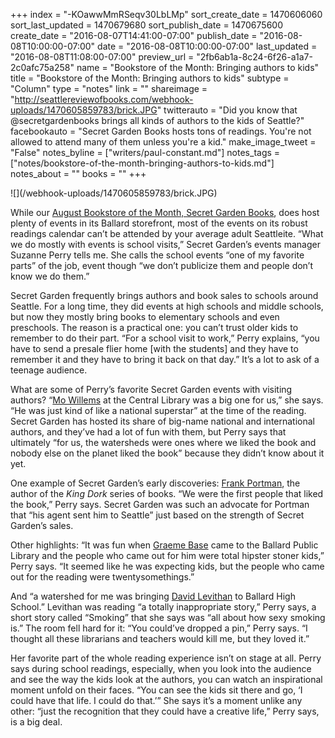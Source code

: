 +++
index = "-KOawwMmRSeqv30LbLMp"
sort_create_date = 1470606060
sort_last_updated = 1470679680
sort_publish_date = 1470675600
create_date = "2016-08-07T14:41:00-07:00"
publish_date = "2016-08-08T10:00:00-07:00"
date = "2016-08-08T10:00:00-07:00"
last_updated = "2016-08-08T11:08:00-07:00"
preview_url = "2fb6ab1a-8c24-6f26-a1a7-2c0afc75a258"
name = "Bookstore of the Month: Bringing authors to kids"
title = "Bookstore of the Month: Bringing authors to kids"
subtype = "Column"
type = "notes"
link = ""
shareimage = "http://seattlereviewofbooks.com/webhook-uploads/1470605859783/brick.JPG"
twitterauto = "Did you know that @secretgardenbooks brings all kinds of authors to the kids of Seattle?"
facebookauto = "Secret Garden Books hosts tons of readings. You're not allowed to attend many of them unless you're a kid."
make_image_tweet = "False"
notes_byline = ["writers/paul-constant.md"]
notes_tags = ["notes/bookstore-of-the-month-bringing-authors-to-kids.md"]
notes_about = ""
books = ""
+++
<p class="image">![](/webhook-uploads/1470605859783/brick.JPG)</p>

While our [August Bookstore of the Month, Secret Garden Books](http://www.seattlereviewofbooks.com/notes/2016/08/01/augusts-bookstore-of-the-month-is-secret-garden-books/), does host plenty of events in its Ballard storefront, most of the events on its robust readings calendar can’t be attended by your average adult Seattleite. “What we do mostly with events is school visits,” Secret Garden’s events manager Suzanne Perry tells me.  She calls the school events “one of my favorite parts” of the job, event though “we don’t publicize them and people don’t know we do them.”

Secret Garden frequently brings authors and book sales to schools around Seattle. For a long time, they did events at high schools and middle schools, but now they mostly bring books to elementary schools and even preschools.  The reason is a practical one: you can’t trust older kids to remember to do their part. “For a school visit to work,” Perry explains, “you have to send a presale flier home [with the students] and they have to remember it and they have to bring it back on that day.” It’s a lot to ask of a teenage audience.

What are some of Perry’s favorite Secret Garden events with visiting authors?  “[Mo Willems](http://www.secretgardenbooks.com/search/site/mo%2520willems) at the Central Library was a big one for us,” she says. “He was just kind of like a national superstar” at the time of the reading. Secret Garden has hosted its share of big-name national and international authors, and they’ve had a lot of fun with them, but Perry says that ultimately “for us, the watersheds were ones where we liked the book and nobody else on the planet liked the book” because they didn’t know about it yet.

One example of Secret Garden’s early discoveries: [Frank Portman](http://www.secretgardenbooks.com/search/site/frank%20portman), the author of the *King Dork* series of books. “We were the first people that liked the book,” Perry says. Secret Garden was such an advocate for Portman that “his agent sent him to Seattle” just based on the strength of Secret Garden’s sales.

Other highlights: “It was fun when [Graeme Base](http://www.secretgardenbooks.com/search/site/graeme%20base) came to the Ballard Public Library and the people who came out for him were total hipster stoner kids,” Perry says. “It seemed like he was expecting kids, but the people who came out for the reading were twentysomethings.”   

And “a watershed for me was bringing [David Levithan](http://www.secretgardenbooks.com/search/site/david%20levithan) to Ballard High School.” Levithan was reading “a totally inappropriate story,” Perry says, a short story called “Smoking” that she says was “all about how sexy smoking is.” The room fell hard for it: “You could’ve dropped a pin,” Perry says. “I thought all these librarians and teachers would kill me, but they loved it.”

Her favorite part of the whole reading experience isn’t on stage at all. Perry says during school readings, especially, when you look into the audience and see the way the kids look at the authors, you can watch an inspirational moment unfold on their faces. “You can see the kids sit there and go, ‘I could have that life. I could do that.’”  She says it’s a moment unlike any other: “just the recognition that they could have a creative life,” Perry says, is a big deal.
